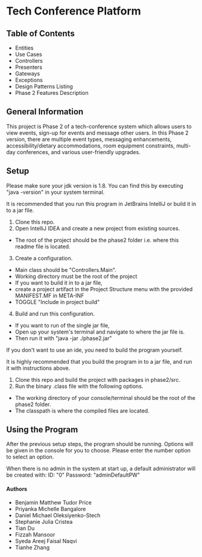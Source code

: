 # Tech Conference Platform

## Table of Contents
* Entities
* Use Cases
* Controllers
* Presenters
* Gateways
* Exceptions
* Design Patterns Listing
* Phase 2 Features Description

## General Information
This project is Phase 2 of a tech-conference system which allows users to view events, sign-up for events and message
other users.
In this Phase 2 version, there are multiple event types, messaging enhancements, accessibility/dietary
accommodations, room equipment constraints, multi-day conferences, and various user-friendly upgrades.

## Setup
Please make sure your jdk version is 1.8. You can find this by executing "java -version" in your system terminal.

It is recommended that you run this program in JetBrains IntelliJ or build it in to a jar file.

1. Clone this repo.
2. Open IntelliJ IDEA and create a new project from existing sources.
* The root of the project should be the phase2 folder i.e. where this readme file is located.
3. Create a configuration.
* Main class should be "Controllers.Main".
* Working directory must be the root of the project
* If you want to build it in to a jar file,
* create a project artifact in the Project Structure menu with the provided MANIFEST.MF in META-INF
* TOGGLE "Include in project build"
4. Build and run this configuration.
* If you want to run of the single jar file,
* Open up your system's terminal and navigate to where the jar file is.
* Then run it with "java -jar ./phase2.jar"

If you don't want to use an ide, you need to build the program yourself.

It is highly recommended that you build the program in to a jar file, and run it with instructions above.

1. Clone this repo and build the project with packages in phase2/src.
2. Run the binary .class file with the following options.
* The working directory of your console/terminal should be the root of the phase2 folder.
* The classpath is where the compiled files are located.

## Using the Program
After the previous setup steps, the program should be running.
Options will be given in the console for you to choose.
Please enter the number option to select an option.

When there is no admin in the system at start up, a default administrator will be created with:
ID: "0"
Password: “adminDefaultPW"

#### Authors
* Benjamin Matthew Tudor Price
* Priyanka Michelle Bangalore
* Daniel Michael Oleksiyenko-Stech
* Stephanie Julia Cristea
* Tian Du
* Fizzah Mansoor
* Syeda Areej Faisal Naqvi
* Tianhe Zhang
